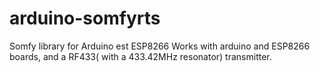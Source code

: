 # arduino-somfyrts
Somfy library for Arduino est ESP8266
Works with arduino and ESP8266 boards, and a RF433( with a 433.42MHz resonator) transmitter.
